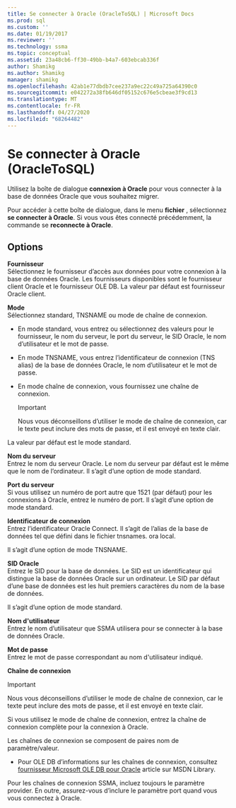 ```yaml
---
title: Se connecter à Oracle (OracleToSQL) | Microsoft Docs
ms.prod: sql
ms.custom: ''
ms.date: 01/19/2017
ms.reviewer: ''
ms.technology: ssma
ms.topic: conceptual
ms.assetid: 23a48cb6-ff30-49bb-b4a7-603ebcab336f
author: Shamikg
ms.author: Shamikg
manager: shamikg
ms.openlocfilehash: 42ab1e77dbdb7cee237a9ec22c49a725a64390c0
ms.sourcegitcommit: e042272a38fb646df05152c676e5cbeae3f9cd13
ms.translationtype: MT
ms.contentlocale: fr-FR
ms.lasthandoff: 04/27/2020
ms.locfileid: "68264482"
---
```

# <a name="connect-to-oracle-oracletosql"></a>Se connecter à Oracle (OracleToSQL)
Utilisez la boîte de dialogue **connexion à Oracle** pour vous connecter à la base de données Oracle que vous souhaitez migrer.  
  
Pour accéder à cette boîte de dialogue, dans le menu **fichier** , sélectionnez **se connecter à Oracle**. Si vous vous êtes connecté précédemment, la commande se **reconnecte à Oracle**.  
  
## <a name="options"></a>Options  
**Fournisseur**  
Sélectionnez le fournisseur d’accès aux données pour votre connexion à la base de données Oracle. Les fournisseurs disponibles sont le fournisseur client Oracle et le fournisseur OLE DB. La valeur par défaut est fournisseur Oracle client.  
  
**Mode**  
Sélectionnez standard, TNSNAME ou mode de chaîne de connexion.  
  
-   En mode standard, vous entrez ou sélectionnez des valeurs pour le fournisseur, le nom du serveur, le port du serveur, le SID Oracle, le nom d’utilisateur et le mot de passe.  
  
-   En mode TNSNAME, vous entrez l’identificateur de connexion (TNS alias) de la base de données Oracle, le nom d’utilisateur et le mot de passe.  
  
-   En mode chaîne de connexion, vous fournissez une chaîne de connexion.  
  
    > [!IMPORTANT]  
    > Nous vous déconseillons d’utiliser le mode de chaîne de connexion, car le texte peut inclure des mots de passe, et il est envoyé en texte clair.  
  
La valeur par défaut est le mode standard.  
  
**Nom du serveur**  
Entrez le nom du serveur Oracle. Le nom du serveur par défaut est le même que le nom de l’ordinateur. Il s’agit d’une option de mode standard.  
  
**Port du serveur**  
Si vous utilisez un numéro de port autre que 1521 (par défaut) pour les connexions à Oracle, entrez le numéro de port. Il s’agit d’une option de mode standard.  
  
**Identificateur de connexion**  
Entrez l’identificateur Oracle Connect. Il s’agit de l’alias de la base de données tel que défini dans le fichier tnsnames. ora local.  
  
Il s’agit d’une option de mode TNSNAME.  
  
**SID Oracle**  
Entrez le SID pour la base de données. Le SID est un identificateur qui distingue la base de données Oracle sur un ordinateur. Le SID par défaut d’une base de données est les huit premiers caractères du nom de la base de données.  
  
Il s’agit d’une option de mode standard.  
  
**Nom d'utilisateur**  
Entrez le nom d’utilisateur que SSMA utilisera pour se connecter à la base de données Oracle.  
  
**Mot de passe**  
Entrez le mot de passe correspondant au nom d'utilisateur indiqué.  
  
**Chaîne de connexion**  
> [!IMPORTANT]  
> Nous vous déconseillons d’utiliser le mode de chaîne de connexion, car le texte peut inclure des mots de passe, et il est envoyé en texte clair.  
  
Si vous utilisez le mode de chaîne de connexion, entrez la chaîne de connexion complète pour la connexion à Oracle.  
  
Les chaînes de connexion se composent de paires nom de paramètre/valeur.  
  
-   Pour OLE DB d’informations sur les chaînes de connexion, consultez [fournisseur Microsoft OLE DB pour Oracle](https://go.microsoft.com/fwlink/?LinkId=85640) article sur MSDN Library.  
  
Pour les chaînes de connexion SSMA, incluez toujours le paramètre provider. En outre, assurez-vous d’inclure le paramètre port quand vous vous connectez à Oracle.  
  
